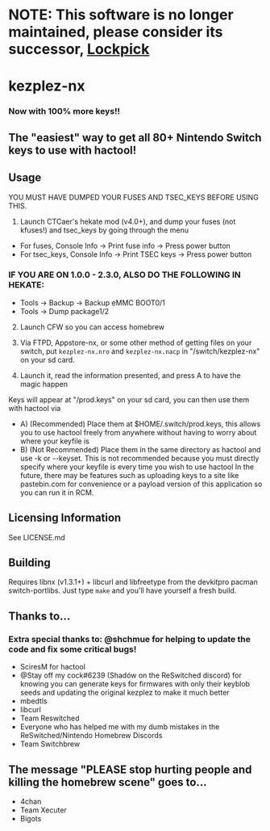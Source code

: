 # __NOTE: This software is no longer maintained, please consider its successor, [Lockpick](https://github.com/shchmue/Lockpick)__

# kezplez-nx
### Now with 100% more keys!!
## The "easiest" way to get all 80+ Nintendo Switch keys to use with hactool!

## Usage
YOU MUST HAVE DUMPED YOUR FUSES AND TSEC_KEYS BEFORE USING THIS.


1. Launch CTCaer's hekate mod (v4.0+), and dump your fuses (not kfuses!) and tsec_keys by going through the menu
* For fuses, Console Info -> Print fuse info -> Press power button
* For tsec_keys, Console Info -> Print TSEC keys -> Press power button
### IF YOU ARE ON 1.0.0 - 2.3.0, ALSO DO THE FOLLOWING IN HEKATE:
* Tools -> Backup -> Backup eMMC BOOT0/1
* Tools -> Dump package1/2

2. Launch CFW so you can access homebrew

3. Via FTPD, Appstore-nx, or some other method of getting files on your switch, put `kezplez-nx.nro` and `kezplez-nx.nacp` in "/switch/kezplez-nx" on your sd card.

4. Launch it, read the information presented, and press A to have the magic happen

Keys will appear at "/prod.keys" on your sd card, you can then use them with hactool via
* A) (Recommended) Place them at $HOME/.switch/prod.keys, this allows you to use hactool freely from anywhere without having to worry about where your keyfile is
* B) (Not Recommended) Place them in the same directory as hactool and use -k or --keyset.  This is not recommended because you must directly specify where your keyfile is every time you wish to use hactool
In the future, there may be features such as uploading keys to a site like pastebin.com for convenience or a payload version of this application so you can run it in RCM.


## Licensing Information
See LICENSE.md

## Building
Requires libnx (v1.3.1+) + libcurl and libfreetype from the devkitpro pacman switch-portlibs.
Just type `make` and you'll have yourself a fresh build.

## Thanks to...
### Extra special thanks to: @shchmue for helping to update the code and fix some critical bugs!
* SciresM for hactool
* @Stay off my cock#6239 (Shadów on the ReSwitched discord) for knowing you can generate keys for firmwares with only their keyblob seeds and updating the original kezplez to make it much better
* mbedtls
* libcurl
* Team Reswitched
* Everyone who has helped me with my dumb mistakes in the ReSwitched/Nintendo Homebrew Discords
* Team Switchbrew

## The message "PLEASE stop hurting people and killing the homebrew scene" goes to...
* 4chan
* Team Xecuter
* Bigots
